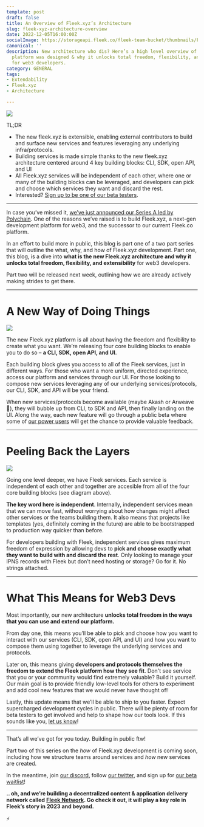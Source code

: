 ```yaml
---
template: post
draft: false
title: An Overview of Fleek.xyz’s Architecture
slug: fleek-xyz-architecture-overview
date: 2022-12-05T16:00:00Z
socialImage: https://storageapi.fleek.co/fleek-team-bucket/thumbnails/Fleek-XYZ-Architecture.png
canonical: ''
description: New architecture who dis? Here’s a high level overview of how our new
  platform was designed & why it unlocks total freedom, flexibility, and extensibility
  for web3 developers.
category: GENERAL
tags:
- Extendability
- Fleek.xyz
- Architecture

---
```

![](https://storageapi.fleek.co/fleek-team-bucket/thumbnails/Fleek-XYZ-Architecture.png)

TL;DR

* The new fleek.xyz is extensible, enabling external contributors to build and surface new services and features leveraging any underlying infra/protocols.
* Building services is made simple thanks to the new fleek.xyz architecture centered around 4 key building blocks: CLI, SDK, open API, and UI
* All Fleek.xyz services will be independent of each other, where one or many of the building blocks can be leveraged, and developers can pick and choose which services they want and discard the rest.
* Interested? [Sign up to be one of our beta testers](https://fleek.xyz).

***

In case you’ve missed it, [we’ve just announced our Series A led by Polychain](https://blog.fleek.co/posts/introducing-fleek-network-and-fleek-xyz). One of the reasons we’ve raised is to build Fleek.xyz, a next-gen development platform for web3, and the successor to our current Fleek.co platform.

In an effort to build more in public, this blog is part one of a two part series that will outline the what, why, and how of Fleek.xyz development. Part one, this blog, is a dive into **what is the new Fleek.xyz architecture and why it unlocks total freedom, flexibility, and extensibility** for web3 developers. 

Part two will be released next week, outlining how we are already actively making strides to get there.

***

# A New Way of Doing Things

![](https://storageapi.fleek.co/fleek-team-bucket/Blogs/xyz-arch-blocks.png)

The new Fleek.xyz platform is all about having the freedom and flexibility to create what you want. We’re releasing four core building blocks to enable you to do so – **a CLI, SDK, open API, and UI.**

Each building block gives you access to all of the Fleek services, just in different ways. For those who want a more uniform, directed experience, access our platform and services through our UI. For those looking to compose new services leveraging any of our underlying services/protocols, our CLI, SDK, and API will be your friend.

When new services/protocols become available (maybe Akash or Arweave 👀), they will bubble up from CLI, to SDK and API, then finally landing on the UI. Along the way, each new feature will go through a public beta where some of [our power users](https://discord.gg/fleekxyz) will get the chance to provide valuable feedback.

***

# Peeling Back the Layers

![](https://storageapi.fleek.co/fleek-team-bucket/Blogs/xyz-arch-services.png)

Going one level deeper, we have Fleek services. Each service is independent of each other and together are accesible from all of the four core building blocks (see diagram above).

**The key word here is independent**. Internally, independent services mean that we can move fast, without worrying about how changes might affect other services or the teams building them. It also means that projects like templates (yes, definitely coming in the future) are able to be bootstrapped to production way quicker than before.

For developers building with Fleek, independent services gives maximum freedom of expression by allowing devs to **pick and choose exactly what they want to build with and discard the rest**. Only looking to manage your IPNS records with Fleek but don’t need hosting or storage? Go for it. No strings attached.

***

# What This Means for Web3 Devs

Most importantly, our new architecture **unlocks total freedom in the ways that you can use and extend our platform.**

From day one, this means you’ll be able to pick and choose how you want to interact with our services (CLI, SDK, open API, and UI) and how you want to compose them using together to leverage the underlying services and protocols.

Later on, this means giving **developers and protocols themselves the freedom to extend the Fleek platform how they see fit**. Don't see service that you or your community would find extremely valuable? Build it yourself. Our main goal is to provide friendly low-level tools for others to experiment and add cool new features that we would never have thought of!

Lastly, this update means that we’ll be able to ship to you faster. Expect supercharged development cycles in public. There will be plenty of room for beta testers to get involved and help to shape how our tools look. If this sounds like you, [let us know](https://discord.gg/fleekxyz)!

***

That’s all we’ve got for you today. Building in public ftw!

Part two of this series on the _how_ of Fleek.xyz development is coming soon, including how we structure teams around services and _how_ new services are created.

In the meantime, join [our discord](https://discord.gg/fleekxyz), follow [our twitter](https://twitter.com/fleekxyz), and sign up for [our beta waitlist](https://fleek.xyz)!

**.. oh, and we’re building a decentralized content & application delivery network called** [**Fleek Network**](https://fleek.network)**. Go check it out, it will play a key role in Fleek’s story in 2023 and beyond.**

⚡️